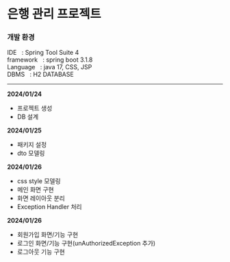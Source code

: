 # 은행 관리 프로젝트



<h3>개발 환경</h3>
IDE &nbsp; : Spring Tool Suite 4  <br>
framework &nbsp; : spring boot 3.1.8  <br>
Language &nbsp; : java 17, CSS, JSP<br>
DBMS &nbsp; : H2 DATABASE  <br>

---
<b>2024/01/24</b>
- 프로젝트 생성  
- DB 설계  

<b>2024/01/25</b>
- 패키지 설정  
- dto 모델링  

<b>2024/01/26</b>
- css style 모델링  
- 메인 화면 구현  
- 화면 레이아웃 분리  
- Exception Handler 처리

<b>2024/01/26</b>
- 회원가입 화면/기능 구현
- 로그인 화면/기능 구현(unAuthorizedException 추가)
- 로그아웃 기능 구현
